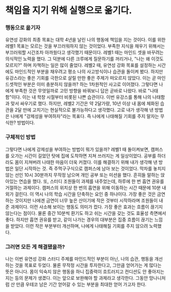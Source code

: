 # 책임을 지기 위해 실행으로 옮기다.

### 행동으로 옮기자
유연성 강화의 최종 목표는 대학 4년을 날린 나의 행동에 책임을 지는 것이다. 이를 위한 레벨1 목표는 모르는 것을 부끄러워하지 않는 것이었다.
부족한 지식을 채우기 위해서는 부끄러워할 시간조차 아까웠다고 생각했기 때문이다. 
레벨1 때는 마인드 셋을 바꾸려는 의식적인 노력을 했다. 그 덕분에 다른 크루에게 질문하기를 꺼리거나, "나는 왜 이것도 모르지?" 하며 자책하는 일은 많이 줄었다.
레벨2 때, 유연성 강화 목표를 설정하는 시간에도 마인드적인 부분을 채우려고 평소 나의 사고방식이나 습관을 돌이켜 봤다. 하지만 유강스라는 좋은 기회를 극한으로 살릴 만한 
좋은 주제가 떠오르지 않았다. 이는 곧 마인드셋적인 부분은 이미 충분하지 않을까? 하는 1차원적인 사고로 이어졌다.
그렇다면 나에게 부족한 것은 무엇일까로 고민 방향을 바꿔보니 답은 곧바로 나왔다. 바로 "나태함"이다. 이는 내 학창 시절부터 비롯된 나쁜 습관이다. 
이번 유강스를 통해 나의 나태함과 맞서 싸우기로 했다. 하지만, 레벨2 기간은 약 2달가량, 10년 이상 내 몸에 체화된 습관을 2달 만에 고치기는 현실적으로 불가능하다고 생각했다.
고로 내가 생각해 낸 방법은 나에게 "강제성을 부여하자"라는 목표다. 즉 나에게 나태해질 기회를 주지 말자는 무식한? 방법이다.

### 구체적인 방법

그렇다면 나에게 강제성을 부여하는 방법이 뭐가 있을까? 레벨1 때 돌이켜보면, 캠퍼스를 오가는 시간이 길었던 탓에 집에 도착하면 지쳐 쓰러지는 게 일상이었다.
공부를 하더라도 몸이 지쳐버려 나태한 마음이 더욱 커졌다. 이를 해결하기 위해 내가 생각해 낸 방법은 일단 시작하는 것. 즉 주먹구구식으로 캠퍼스에 남아 보는 것이었다.
막차를 놓치지 않는 선인 10시 30분까지 무작정 남으며 개인 공부 또는 미션을 했다. 흔히들 말하는 앉아있는 연습을 했다.
또, 스터디 조원들이 과제를 내주었는데, 하루에 한 번 흡연 권유를 거절하는 과제이다. 캠퍼스의 위치상 한 번의 흡연을 위해 이동하는 시간 때문에 10분 내외가 걸린다.
이 역시 나의 학습 시간을 단축하는 요인 중 하나이다. 가장 좋은 것은 금연하는 것이지만 나에겐 금연이 너무 높은 산이기에 작은 것부터 시작하라며 조원들이 내준 과제이다.
이런 사소해 보이는 행동도 의미가 컸다. 가장 좋은 효과는 흐름이 끊기지 않는다는 점이다. 물론 중간 10분씩 환기도 하고 쉬는 시간을 갖는 것도 효율성 측면에서 좋다.
하지만 흡연 권유를 받고, 같이 나가는 경우의 대부분은 집중 흐름이 끊기는 느낌을 받았다. 이런 작은 부분부터 개선하며, 나에게 나태해질 기회를 주지 않으려 노력했다.

### 그러면 모든 게 해결됐을까?
나는 이번 유연성 강화 스터디 주제를 마인드적인 부분이 아닌, 나의 습관, 행동을 개선하는 것을 목표로 두었다.
물론 무작정 시간을 투자한다고, 그만큼 얻어가는 게 많다는 뜻은 아니다. 몸이 익숙지 않은 행동을 하니 집중력이 흐트러지고 컨디션도 안 좋아지는 지는 등의 문제가 생겼다.
이는 앞으로 보완해야 할 과제라고 생각한다. 그동안 망나니처럼 산 만큼 우테코 남은 기간 얻어갈 수 있는 부분을 최대한 얻어 가고자 한다.





